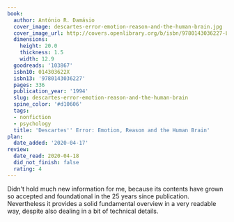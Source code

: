 ```yaml
---
book:
  author: António R. Damásio
  cover_image: descartes-error-emotion-reason-and-the-human-brain.jpg
  cover_image_url: http://covers.openlibrary.org/b/isbn/9780143036227-L.jpg
  dimensions:
    height: 20.0
    thickness: 1.5
    width: 12.9
  goodreads: '103867'
  isbn10: 014303622X
  isbn13: '9780143036227'
  pages: 336
  publication_year: '1994'
  slug: descartes-error-emotion-reason-and-the-human-brain
  spine_color: '#d10606'
  tags:
  - nonfiction
  - psychology
  title: 'Descartes'' Error: Emotion, Reason and the Human Brain'
plan:
  date_added: '2020-04-17'
review:
  date_read: 2020-04-18
  did_not_finish: false
  rating: 4
---
```


Didn't hold much new information for me, because its contents have grown so accepted and foundational in the 25 years since publication. Nevertheless it provides a solid fundamental overview in a very readable way, despite also dealing in a bit of technical details.
